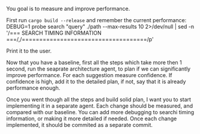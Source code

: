 You goal is to measure and improve performance.

First run `cargo build --release` and remember the current performance: DEBUG=1 probe search "query" ./path --max-results 10 2>/dev/null | sed -n '/=== SEARCH TIMING INFORMATION ===/,/====================================/p'

Print it to the user.

Now that you have a baseline, first all the steps which take more then 1 second, run the seaprate architecture agent, to plan if we can significantly improve performance. For each suggestion measure confidence. If confidence is high, add it to the detailed plan, if not, say that it is already performance enough.

Once you went though all the steps and build solid plan, I want you to start implementing it in a separate agent. 
Each change should be measured, and compared with our baseline. You can add more debugging to searchi timing information, or making it more detailed if needed.
Once each change implemented, it should be commited as a separate commit.

